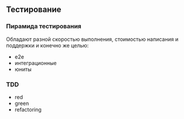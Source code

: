 ## Тестирование

### Пирамида тестирования

Обладают разной скоростью выполнения, стоимостью написания и поддержки и конечно же целью:
- e2e
- интеграционные
- юниты

### TDD

- red
- green
- refactoring
